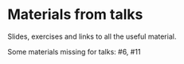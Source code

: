 Materials from talks
=========

Slides, exercises and links to all the useful material. 

Some materials missing for talks: #6, #11
